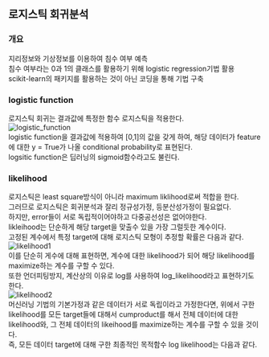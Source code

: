 로지스틱 회귀분석   
------------------   
### 개요   
지리정보와 기상정보를 이용하여 침수 여부 예측   
침수 여부라는 0과 1의 클래스를 활용하기 위해 logistic regression기법 활용   
scikit-learn의 패키지를 활용하는 것이 아닌 코딩을 통해 기법 구축   

### logistic function   
로지스틱 회귀는 결과값에 특정한 함수 로지스틱을 적용한다.   
![logistic_function](https://user-images.githubusercontent.com/59756209/74232057-58eb0e00-4d0b-11ea-9941-00d0202cd38c.PNG)   
logistic function을 결과값에 적용하여 [0,1]의 값을 갖게 하여, 해당 데이터가 feature에 대한 y = True가 나올 conditional probability로 표현된다.   
logsitic function은 딥러닝의 sigmoid함수라고도 불린다.   

### likelihood   
로지스틱은 least square방식이 아니라 maximum liklihood로써 적합을 한다.   
그러므로 로지스틱은 회귀분석과 잘리 정규성가정, 등분산성가정이 필요없다.   
하지만, error들이 서로 독립적이어야하고 다중공선성은 없어야한다.   
likleihood는 단순하게 해당 target을 맞출수 있을 가장 그럴듯한 계수이다.   
고정된 계수에서 특정 target에 대해 로지스틱 모형이 추정할 확률은 다음과 같다.   
![likelihood1](https://user-images.githubusercontent.com/59756209/74232904-07dc1980-4d0d-11ea-9ca2-586325b68874.PNG)   
이를 단순히 게수에 대해 표현하면, 계수에 대한 likelihood가 되어 해당 likelihood를 maximize하는 계수를 구할 수 있다.   
또한 언더피팅방지, 계산상의 이유로 log를 사용하여 log_likelihood라고 표현하기도 한다.   
![likelihood2](https://user-images.githubusercontent.com/59756209/74233079-5ee1ee80-4d0d-11ea-9f8e-4ad0611c396f.PNG)   
머신러닝 기법의 기본가정과 같은 데이터가 서로 독립이라고 가정한다면, 위에서 구한 likelihood를 모든 target들에 대해서 cumproduct를 해서 전체 데이터에 대한 likelihood와, 그 전체 데이터의 likeihood를 maximize하는 계수를 구할 수 있을 것이다.   
즉, 모든 데이터 target에 대해 구한 최종적인 목적함수 log likelihood는 다음과 같다.   


